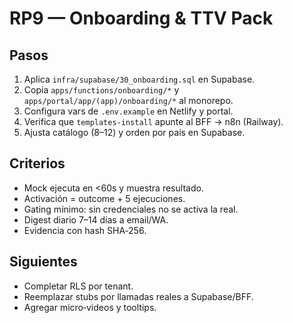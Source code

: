 # RP9 — Onboarding & TTV Pack
## Pasos
1) Aplica `infra/supabase/30_onboarding.sql` en Supabase.
2) Copia `apps/functions/onboarding/*` y `apps/portal/app/(app)/onboarding/*` al monorepo.
3) Configura vars de `.env.example` en Netlify y portal.
4) Verifica que `templates-install` apunte al BFF → n8n (Railway).
5) Ajusta catálogo (8–12) y orden por país en Supabase.
## Criterios
- Mock ejecuta en <60s y muestra resultado.
- Activación = outcome + 5 ejecuciones.
- Gating mínimo: sin credenciales no se activa la real.
- Digest diario 7–14 días a email/WA.
- Evidencia con hash SHA‑256.
## Siguientes
- Completar RLS por tenant.
- Reemplazar stubs por llamadas reales a Supabase/BFF.
- Agregar micro‑videos y tooltips.
